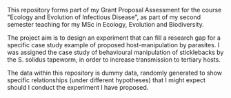 This repository forms part of my Grant Proposal Assessment for the course
"Ecology and Evolution of Infectious Disease", as part of my second semester
teaching for my MSc in Ecology, Evolution and Biodiversity. 

The project aim is to design an experiment that can fill a research gap for a
specific case study example of proposed host-manipulation by parasites. I was
assigned the case study of behavioural manipulation of sticklebacks by the
S. solidus tapeworm, in order to increase transmission to tertiary hosts. 

The data within this repository is dummy data, randomly generated to show
specific relationships (under different hypotheses) that I might expect should I
conduct the experiment I have proposed. 